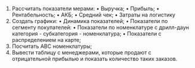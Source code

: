 1. Рассчитать показатели мерами:
    • Выручка;
    • Прибыль;
    • Рентабельность;
    • АКБ;
    • Средний чек;
    • Затраты на логистику
2. Создать графики:
    • Динамика показателей;
    • Показатели по сегменту покупателей:
    • Показатели по номенклатуре с дрилл-даун категория - субкатегория - номенклатура;
    • Показатели с распределением на карте;
3. Посчитать АВС номенклатуры;
4. Вывести таблицу с менеджерами, которые продают с отрицательной прибылью и показать количество таких заказов.